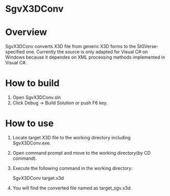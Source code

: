 SgvX3DConv
==========

Overview
========
SgvX3DConv converts X3D file from generic X3D forms
to the SIGVerse-specified one.  Currently the source
is only adapted for Visual C# on Windows because it
dependes on XML processing methods implemented in
Visual C#.

How to build
============
1. Open SgvX3DConv.sln
2. Click Debug -> Build Solution or push F6 key.

How to use
==========
1. Locate target X3D file to the working directory
   including SgvX3DConv.exe.
2. Open command prompt and move to the working
   directory(by CD command).
3. Execute the following command in the working
   directory:

   SgvX3DConv target.x3d

4. You will find the converted file named as
   target_sgv.x3d.
